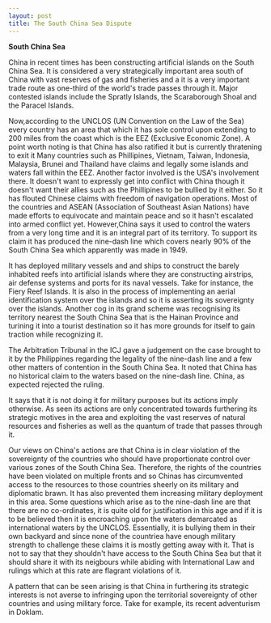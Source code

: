 ```yaml
---
layout: post
title: The South China Sea Dispute
---
```


**South China Sea**

China in recent times has been constructing artificial islands on the South China Sea. 
It is considered a very strategically important area south of China with vast reserves of gas and fisheries and a it is a very important trade route as one-third of the world's trade passes through it.
Major contested islands include the Spratly Islands, the Scaraborough Shoal and the Paracel Islands.

Now,according to the UNCLOS (UN Convention on the Law of the Sea) every country has an area that which it has sole control upon extending to 200 miles from the coast which is the EEZ (Exclusive Economic Zone). A point worth noting is that China has also ratified it but is currently thratening to exit it
Many countries such as Phillipines, Vietnam, Taiwan, Indonesia, Malaysia, Brunei and Thailand have claims and legally some islands and waters fall within the EEZ. 
Another factor involved is the USA's involvement there. It doesn't want to expressly get into conflict with China though it doesn't want their allies such as the Phillipines to be bullied by it either. So it has flouted Chinese claims with freedom of navigation operations.
Most of the countries and ASEAN (Association of Southeast Asian Nations) have made efforts to equivocate and maintain peace and so it hasn't escalated into armed conflict yet.
However,China says it used to control the waters from a very long time and it is an integral part of its territory. To support its claim it has produced the nine-dash line which covers nearly 90% of the South China Sea which apparently was made in 1949.

It has deployed military vessels and and ships to construct the barely inhabited reefs into artificial islands where they are constructing airstrips, air defense systems and ports for its naval vessels. Take for instance, the Fiery Reef Islands. It is also in the process of implementing an aerial identification system over the islands and so it is asserting its sovereignty over the islands. Another cog in its grand scheme was recognising its territory nearest the South China Sea that is the Hainan Province and turining it into a tourist destination so it has more grounds for itself to gain traction while recognizing it.

The Arbitration Tribunal in the ICJ gave a judgement on the case brought to it by the Philippines regarding the legality of the nine-dash line and a few other matters of contention in the South China Sea. It noted that China has no historical claim to the waters based on the nine-dash line. China, as expected rejected the ruling.
 
It says that it is not doing it for military purposes but its actions imply otherwise. As seen its actions are only concentrated towards furthering its strategic motives in the area and exploiting the vast reserves of natural resources and fisheries as well as the quantum of trade that passes through it.

Our views on China's actions are that China is in clear violation of the sovereignty of the countries who should have proportionate control over various zones of the South China Sea. Therefore, the rights of the countries have been violated on multiple fronts and so Chinas has circumvented access to the resources to those countries sheerly on its military and diplomatic brawn. It has also prevented them increasing military deployment in this area. Some questions which arise as to the nine-dash line are that there are no co-ordinates, it is quite old for justification in this age and if it is to be believed then it is encroaching upon the waters demarcated as international waters by the UNCLOS. 
Essentially, it is bullying them in their own backyard and since none of the countriea have enough military strength to challenge these claims it is mostly getting away with it. That is not to say that they shouldn't have access to the South China Sea but that it should share it with its neigbours while abiding with International Law and rulings which at this rate are flagrant violations of it.

A pattern that can be seen arising is that China in furthering its strategic interests is not averse to infringing upon the territorial sovereignty of other countries and using military force. Take for example, its recent adventurism in Doklam.
